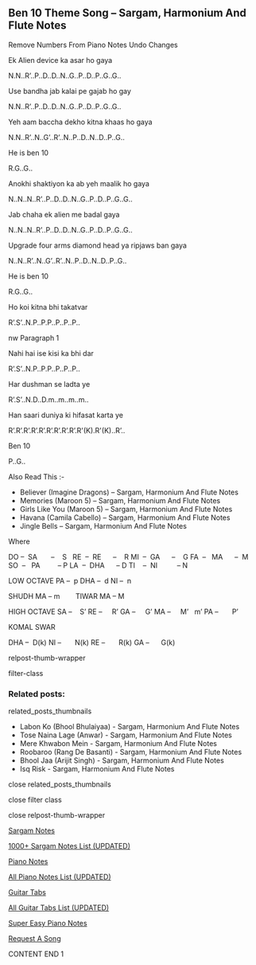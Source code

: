 
## Ben 10 Theme Song – Sargam, Harmonium And Flute Notes

Remove Numbers From Piano Notes
Undo Changes

Ek Alien device ka asar ho gaya

N.N..R’..P..D..D..N..G..P..D..P..G..G..

Use bandha jab kalai pe gajab ho gay

N.N..R’..P..D..D..N..G..P..D..P..G..G..

Yeh aam baccha dekho kitna khaas ho gaya

N.N..R’..N..G’..R’..N..P..D..N..D..P..G..

He is ben 10

R.G..G..

Anokhi shaktiyon ka ab yeh maalik ho gaya

N..N..N..R’..P..D..D..N..G..P..D..P..G..G..

Jab chaha ek alien me badal gaya

N..N..N..R’..P..D..D..N..G..P..D..P..G..G..

Upgrade four arms diamond head ya ripjaws ban gaya

N..N..R’..N..G’..R’..N..P..D..N..D..P..G..

He is ben 10

R.G..G..

Ho koi kitna bhi takatvar

R’.S’..N.P..P.P..P..P..P..

nw Paragraph 1

Nahi hai ise kisi ka bhi dar

R’.S’..N.P..P.P..P..P..P..

Har dushman se ladta ye

R’.S’..N.D..D.m..m..m..m..

Han saari duniya ki hifasat karta ye

R’.R’.R’.R’.R’.R’.R’.R’.R’.R'(K).R'(K)..R’..

Ben 10

P..G..

Also Read This :-

* Believer (Imagine Dragons) – Sargam, Harmonium And Flute Notes
* Memories (Maroon 5) – Sargam, Harmonium And Flute Notes
* Girls Like You (Maroon 5) – Sargam, Harmonium And Flute Notes
* Havana (Camila Cabello) – Sargam, Harmonium And Flute Notes
* Jingle Bells – Sargam, Harmonium And Flute Notes

Where

DO –  SA       –    S  
RE  –  RE      –    R
MI  –  GA      –    G
FA  –   MA      –  M
SO  –   PA         – P
LA  –  DHA      – D
TI    –  NI          – N

LOW OCTAVE
PA –  p
DHA –  d
NI –  n

SHUDH MA – m        TIWAR MA – M

HIGH OCTAVE
SA –    S’
RE –     R’
GA –     G’
MA –     M’   m’
PA –       P’

KOMAL SWAR

DHA –  D(k)
NI –       N(k)
RE –       R(k)
GA –      G(k)

relpost-thumb-wrapper

filter-class

### Related posts:

related_posts_thumbnails

* Labon Ko (Bhool Bhulaiyaa) - Sargam, Harmonium And Flute Notes
* Tose Naina Lage (Anwar) - Sargam, Harmonium And Flute Notes
* Mere Khwabon Mein - Sargam, Harmonium And Flute Notes
* Roobaroo (Rang De Basanti) - Sargam, Harmonium And Flute Notes
* Bhool Jaa (Arijit Singh) - Sargam, Harmonium And Flute Notes
* Isq Risk - Sargam, Harmonium And Flute Notes

close related_posts_thumbnails

close filter class

close relpost-thumb-wrapper

[Sargam Notes](https://www.notationsworld.com/sargam-notes.html)

[1000+ Sargam Notes List (UPDATED)](https://www.notationsworld.com/all-songs-list-sargam-notes.html)

[Piano Notes](https://www.notationsworld.com/piano-notes.html)

[All Piano Notes List (UPDATED)](https://www.notationsworld.com/all-songs-list-piano-notes.html)

[Guitar Tabs](https://www.notationsworld.com/guitar-tabs.html)

[All Guitar Tabs List (UPDATED)](https://www.notationsworld.com/all-songs-list-guitar-tabs.html)

[Super Easy Piano Notes](https://studywall.in/)

[Request A Song](https://www.notationsworld.com/request-a-song.html)

CONTENT END 1

